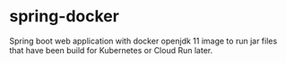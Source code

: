 # spring-docker
Spring boot web application with docker openjdk 11 image to run jar files that have been build for Kubernetes or Cloud Run later.
